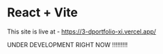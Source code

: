 # React + Vite

This site is live at - https://3-dportfolio-xi.vercel.app/

UNDER DEVELOPMENT RIGHT NOW !!!!!!!!!
